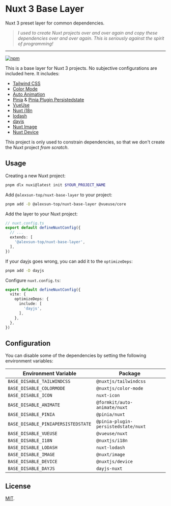 # Nuxt 3 Base Layer

Nuxt 3 preset layer for common dependencies.

> *I used to create Nuxt projects over and over again and copy these dependencies over and over again. This is seriously against the spirit of programming!*

-----

[![npm](https://img.shields.io/npm/v/@alexsun-top/nuxt-base-layer?style=flat-square)](https://www.npmjs.com/package/@alexsun-top/nuxt-base-layer)

This is a base layer for Nuxt 3 projects. No subjective configurations are included here. It includes:

- [Tailwind CSS](https://nuxt.com/modules/tailwindcss)
- [Color Mode](https://nuxt.com/modules/color-mode)
- [Auto Animation](https://nuxt.com/modules/auto-animate)
- [Pinia](https://nuxt.com/modules/pinia) & [Pinia Plugin Persistedstate](https://nuxt.com/modules/pinia-plugin-persistedstate)
- [VueUse](https://nuxt.com/modules/vueuse)
- [Nuxt i18n](https://nuxt.com/modules/i18n)
- [lodash](https://nuxt.com/modules/lodash)
- [dayjs](https://nuxt.com/modules/dayjs)
- [Nuxt Image](https://nuxt.com/modules/image)
- [Nuxt Device](https://nuxt.com/modules/device)

This project is only used to constrain dependencies, so that we don't create the Nuxt project *from scratch*.

## Usage

Creating a new Nuxt project:

```bash
pnpm dlx nuxi@latest init $YOUR_PROJECT_NAME
```

Add `@alexsun-top/nuxt-base-layer` to your project:

```bash
pnpm add -D @alexsun-top/nuxt-base-layer @vueuse/core
```

Add the layer to your Nuxt project:

```ts
// nuxt.config.ts
export default defineNuxtConfig({
  // ...
  extends: [
    '@alexsun-top/nuxt-base-layer',
  ],
})
```

If your dayjs goes wrong, you can add it to the `optimizeDeps`:

```bash
pnpm add -D dayjs
```

Configure `nuxt.config.ts`:

```ts
export default defineNuxtConfig({
  vite: {
    optimizeDeps: {
      include: [
        'dayjs',
      ],
    },
  },
})
```

## Configuration

You can disable some of the dependencies by setting the following environment variables:

| Environment Variable               | Package                             |
| ---------------------------------- | ----------------------------------- |
| `BASE_DISABLE_TAILWINDCSS`         | `@nuxtjs/tailwindcss`               |
| `BASE_DISABLE_COLORMODE`           | `@nuxtjs/color-mode`                |
| `BASE_DISABLE_ICON`                | `nuxt-icon`                         |
| `BASE_DISABLE_ANIMATE`             | `@formkit/auto-animate/nuxt`        |
| `BASE_DISABLE_PINIA`               | `@pinia/nuxt`                       |
| `BASE_DISABLE_PINIAPERSISTEDSTATE` | `@pinia-plugin-persistedstate/nuxt` |
| `BASE_DISABLE_VUEUSE`              | `@vueuse/nuxt`                      |
| `BASE_DISABLE_I18N`                | `@nuxtjs/i18n`                      |
| `BASE_DISABLE_LODASH`              | `nuxt-lodash`                       |
| `BASE_DISABLE_IMAGE`               | `@nuxt/image`                       |
| `BASE_DISABLE_DEVICE`              | `@nuxtjs/device`                    |
| `BASE_DISABLE_DAYJS`               | `dayjs-nuxt`                        |

## License

[MIT](./LICENSE).
